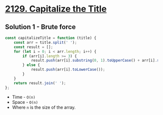 # [2129. Capitalize the Title](https://leetcode.com/problems/capitalize-the-title/)

## Solution 1 - Brute force

```js
const capitalizeTitle = function (title) {
    const arr = title.split(' ');
    const result = [];
    for (let i = 0; i < arr.length; i++) {
        if (arr[i].length >= 3) {
            result.push(arr[i].substring(0, 1).toUpperCase() + arr[i].substring(1).toLowerCase());
        } else {
            result.push(arr[i].toLowerCase());
        }
    }
    return result.join(' ');
};
```

-   Time - `O(n)`
-   Space - `O(n)`
-   Where `n` is the size of the array.
